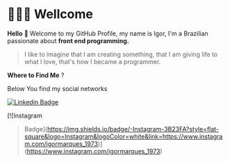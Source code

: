 # 👨🏻‍💻 Wellcome


**Hello** 🌾
Welcome to my GitHub Profile, my name is Igor, I'm a Brazilian passionate about **front end programming.**

>I like to imagine that I am creating something, that I am giving life to what I love, that's how I became a programmer.
>

**Where to Find Me** ?

Below You find my social networks
> 
[![Linkedin
 Badge](https://img.shields.io/badge/-LinkedIn-3B23FA?style=flat-square&logo=Linkedin&logoColor=white&link=https://www.linkedin.com/in/igor-marques-47ba5b155/)](https://www.linkedin.com/in/igor-marques-47ba5b155/)
>
[![Instagram
> Badge](https://img.shields.io/badge/-Instagram-3B23FA?style=flat-square&logo=Instagram&logoColor=white&link=https://www.instagram.com/igormarques_1973)](https://www.instagram.com/igormarques_1973)


